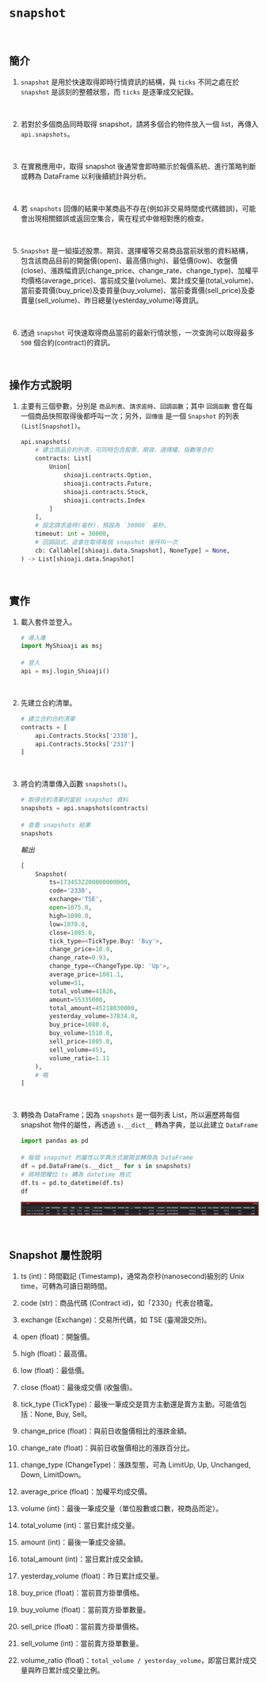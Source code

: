 # `snapshot`

<br>

## 簡介

1. `snapshot` 是用於快速取得即時行情資訊的結構，與 `ticks` 不同之處在於 `snapshot` 是該刻的整體狀態，而 `ticks` 是逐筆成交紀錄。

<br>

2. 若對於多個商品同時取得 snapshot，請將多個合約物件放入一個 list，再傳入 `api.snapshots`。

<br>

3. 在實務應用中，取得 snapshot 後通常會即時顯示於報價系統、進行策略判斷或轉為 DataFrame 以利後續統計與分析。

<br>

4. 若 `snapshots` 回傳的結果中某商品不存在(例如非交易時間或代碼錯誤)，可能會出現相關錯誤或返回空集合，需在程式中做相對應的檢查。

<br>

5. `Snapshot` 是一組描述股票、期貨、選擇權等交易商品當前狀態的資料結構，包含該商品目前的開盤價(open)、最高價(high)、最低價(low)、收盤價(close)、漲跌幅資訊(change_price、change_rate、change_type)、加權平均價格(average_price)、當前成交量(volume)、累計成交量(total_volume)、當前委買價(buy_price)及委買量(buy_volume)、當前委賣價(sell_price)及委賣量(sell_volume)、昨日總量(yesterday_volume)等資訊。

<br>

6. 透過 `snapshot` 可快速取得商品當前的最新行情狀態，一次查詢可以取得最多 `500` 個合約(contract)的資訊。

<br>

## 操作方式說明

1. 主要有三個參數，分別是 `商品列表`、`請求逾時`、`回調函數`；其中 `回調函數` 會在每一個商品快照取得後都呼叫一次；另外，`回傳值` 是一個 `Snapshot` 的列表 `(List[Snapshot])`。

    ```python
    api.snapshots(
        # 建立商品合約列表，可同時包含股票、期貨、選擇權、指數等合約
        contracts: List[
            Union[
                shioaji.contracts.Option, 
                shioaji.contracts.Future, 
                shioaji.contracts.Stock, 
                shioaji.contracts.Index
            ]
        ],
        # 設定請求逾時(毫秒)，預設為 `30000` 毫秒。
        timeout: int = 30000,
        # 回調函式，這會在取得每個 snapshot 後呼叫一次
        cb: Callable[[shioaji.data.Snapshot], NoneType] = None,
    ) -> List[shioaji.data.Snapshot]
    ```

<br>

## 實作

1. 載入套件並登入。

    ```python
    # 導入庫
    import MyShioaji as msj

    # 登入
    api = msj.login_Shioaji()
    ```

<br>

2. 先建立合約清單。

    ```python
    # 建立合約合約清單
    contracts = [
        api.Contracts.Stocks['2330'],
        api.Contracts.Stocks['2317']
    ]
    ```

<br>

3. 將合約清單傳入函數 `snapshots()`。

    ```python
    # 取得合約清單的當前 snapshot 資料
    snapshots = api.snapshots(contracts)

    # 查看 snapshots 結果
    snapshots
    ```

    _輸出_

    ```python
    [
        Snapshot(
            ts=1734532200000000000, 
            code='2330', 
            exchange='TSE', 
            open=1075.0, 
            high=1090.0, 
            low=1070.0, 
            close=1085.0, 
            tick_type=<TickType.Buy: 'Buy'>, 
            change_price=10.0, 
            change_rate=0.93, 
            change_type=<ChangeType.Up: 'Up'>, 
            average_price=1081.1, 
            volume=51, 
            total_volume=41826, 
            amount=55335000, 
            total_amount=45218030000, 
            yesterday_volume=37834.0, 
            buy_price=1080.0, 
            buy_volume=1510.0, 
            sell_price=1085.0, 
            sell_volume=453, 
            volume_ratio=1.11
        ),
        # 略
    ]
    ```

<br>

3. 轉換為 DataFrame；因為 `snapshots` 是一個列表 List，所以遍歷將每個 snapshot 物件的屬性，再透過 `s.__dict__` 轉為字典，並以此建立 `DataFrame`

    ```python
    import pandas as pd

    # 每個 snapshot 的屬性以字典方式展開並轉換為 DataFrame
    df = pd.DataFrame(s.__dict__ for s in snapshots)
    # 將時間欄位 ts 轉為 datetime 格式
    df.ts = pd.to_datetime(df.ts)
    df
    ```

    ![](images/img_89.png)

<br>

## Snapshot 屬性說明

1. ts (int)：時間戳記 (Timestamp)，通常為奈秒(nanosecond)級別的 Unix time，可轉為可讀日期時間。

2. code (str)：商品代碼 (Contract id)，如「2330」代表台積電。

3. exchange (Exchange)：交易所代碼，如 TSE (臺灣證交所)。

4. open (float)：開盤價。

5. high (float)：最高價。

6. low (float)：最低價。

7. close (float)：最後成交價 (收盤價)。

8. tick_type (TickType)：最後一筆成交是買方主動還是賣方主動。可能值包括：None, Buy, Sell。

9. change_price (float)：與前日收盤價相比的漲跌金額。

10. change_rate (float)：與前日收盤價相比的漲跌百分比。

11. change_type (ChangeType)：漲跌型態，可為 LimitUp, Up, Unchanged, Down, LimitDown。

12. average_price (float)：加權平均成交價。

13. volume (int)：最後一筆成交量（單位股數或口數，視商品而定）。

14. total_volume (int)：當日累計成交量。

15. amount (int)：最後一筆成交金額。

16. total_amount (int)：當日累計成交金額。

17. yesterday_volume (float)：昨日累計成交量。

18. buy_price (float)：當前買方掛單價格。

19. buy_volume (float)：當前買方掛單數量。

20. sell_price (float)：當前賣方掛單價格。

21. sell_volume (int)：當前賣方掛單數量。

22. volume_ratio (float)：`total_volume / yesterday_volume`，即當日累計成交量與昨日累計成交量比例。

